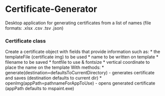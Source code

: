 # Certificate-Generator
Desktop application for generating certificates from a list of names (file formats: .xlsx .csv .tsv .json)

### Certificate class
Create a certificate object with fields that provide information such as:
    * the templateFile (certificate img) to be used
    * name to be written on template
    * filename to be saved
    * fontfile to use & fontsize
    * vertical coordinate to place the name on the template
With methods:
    * generate(destination=defaultsToCurrentDirectory) - generates certificate and saves (destination defaults to current dir)
    * openImg(appPath=pathnameForAppToUse) - opens generated certificate (appPath defaults to mspaint.exe)
  
